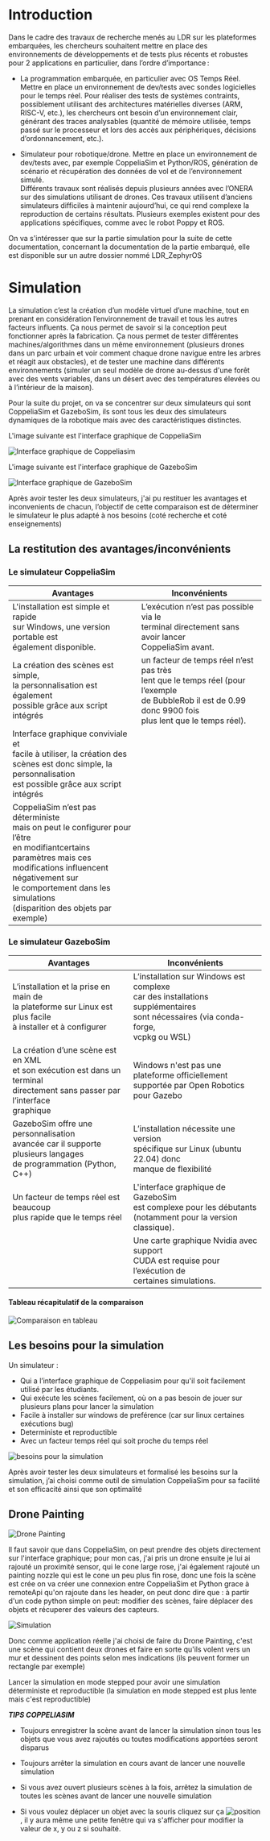 # Introduction
Dans le cadre des travaux de recherche menés au LDR sur les plateformes embarquées, les chercheurs souhaitent mettre en place des environnements de développements et de tests plus récents et robustes pour 2 applications en particulier, dans l’ordre d’importance :  

- La programmation embarquée, en particulier avec OS Temps Réel. 
Mettre en place un environnement de dev/tests avec sondes logicielles pour le temps réel. Pour réaliser des tests de systèmes contraints, possiblement utilisant des architectures matérielles diverses (ARM, RISC-V, etc.), les chercheurs ont besoin d’un environnement clair, générant des traces analysables (quantité de mémoire utilisée, temps passé sur le processeur et lors des accès aux périphériques, décisions d’ordonnancement, etc.).

- Simulateur pour robotique/drone. 
Mettre en place un environnement de dev/tests avec, par exemple CoppeliaSim et Python/ROS, génération de scénario et récupération des données de vol et de l’environnement simulé.  
Différents travaux sont réalisés depuis plusieurs années avec l’ONERA sur des simulations utilisant de drones. Ces travaux utilisent d’anciens simulateurs difficiles à maintenir aujourd’hui, ce qui rend complexe la reproduction de certains résultats. Plusieurs exemples existent pour des applications spécifiques, comme avec le robot Poppy et ROS.

On va s'intéresser que sur la partie simulation pour la suite de cette documentation, concernant la documentation de la partie embarqué, elle est disponible sur un autre dossier nommé LDR_ZephyrOS

# Simulation

La simulation c’est la création d’un modèle virtuel d’une machine, tout en prenant en considération l’environnement de travail et tous les autres facteurs influents. Ça nous permet de savoir si la conception peut fonctionner après la fabrication. Ça nous permet de tester différentes machines/algorithmes dans un même environnement (plusieurs drones dans un parc urbain et voir comment chaque drone navigue entre les arbres et réagit aux obstacles), et de tester une machine dans différents environnements (simuler un seul modèle de drone au-dessus d'une forêt avec des vents variables, dans un désert avec des températures élevées ou à l’intérieur de la maison).

Pour la suite du projet, on va se concentrer sur deux simulateurs qui sont CoppeliaSim et GazeboSim, ils sont tous les deux des simulateurs dynamiques de la robotique mais avec des caractéristiques distinctes.

L'image suivante est l'interface graphique de CoppeliaSim 

![Interface graphique de Coppeliasim](/assets/images/interface_coppeliasim.png "Interface graphique de Coppeliasim")

L'image suivante est l'interface graphique de GazeboSim

![Interface graphique de GazeboSim](/assets/images/interface_gazebo.png "Interface graphique de GazeboSim")


Après avoir tester les deux simulateurs, j'ai pu restituer les avantages et inconvenients de chacun, l’objectif de cette comparaison est de déterminer le simulateur le plus adapté à nos besoins (coté recherche et coté enseignements)

## La restitution des avantages/inconvénients

### Le simulateur CoppeliaSim

|  **Avantages** 	|  **Inconvénients** 	|
|---	|---	|
| L'installation est simple et rapide<br>sur Windows, une version portable est<br>également disponible. 	| L’exécution n’est pas possible via le<br>terminal directement sans avoir lancer<br>CoppeliaSim avant. 	|
| La création des scènes est simple,<br>la personnalisation est également<br>possible grâce aux script intégrés 	| un facteur de temps réel n’est pas très<br>lent que le temps réel (pour l’exemple<br>de BubbleRob il est de 0.99 donc 9900 fois<br>plus lent que le temps réel). 	|
| Interface graphique conviviale et<br>facile à utiliser, la création des<br>scènes est donc simple, la personnalisation<br>est possible grâce aux script intégrés 	|  	|
| CoppeliaSim n’est pas déterministe<br>mais on peut le configurer pour l’être<br>en modifiantcertains paramètres mais ces <br>modifications influencent négativement sur<br>le comportement dans les simulations<br>(disparition des objets par exemple) 	|  	|


### Le simulateur GazeboSim

| **Avantages** 	| **Inconvénients** 	|
|---	|---	|
| L’installation et la prise en main de <br>la plateforme sur Linux est plus facile <br>à installer et à configurer 	| L’installation sur Windows est complexe<br>car des installations supplémentaires<br>sont nécessaires (via conda-forge,<br>vcpkg ou WSL) 	|
| La création d’une scène est en XML <br>et son exécution est dans un terminal <br>directement sans passer par l’interface<br>graphique 	| Windows n'est pas une plateforme officiellement<br>supportée par Open Robotics pour Gazebo 	|
| GazeboSim offre une personnalisation<br>avancée car il supporte plusieurs langages<br> de programmation (Python, C++) 	| L’installation nécessite une version <br>spécifique sur Linux (ubuntu 22.04) donc<br>manque de flexibilité 	|
| Un facteur de temps réel est beaucoup<br>plus rapide que le temps réel  	| L'interface graphique de GazeboSim<br>est complexe pour les débutants <br>(notamment pour la version classique). 	|
|  	| Une carte graphique Nvidia avec support<br>CUDA est requise pour l’exécution de<br>certaines simulations. 	|

 #### Tableau récapitulatif de la comparaison 

![Comparaison en tableau](/assets/images/comparaison.png "tableau récapitulatif")


## Les besoins pour la simulation

Un simulateur :

-  Qui a l’interface graphique de Coppeliasim pour qu'il soit facilement utilisé par les étudiants.
-  Qui exécute les scènes facilement, où on a pas besoin de jouer sur plusieurs plans pour lancer la simulation
-  Facile à installer sur windows de preférence (car sur linux certaines exécutions bug) 
-  Deterministe et reproductible
-  Avec un facteur temps réel qui soit proche du temps réel 

![besoins pour la simulation](/assets/images/besoin_simulation.png "Les besoins pour la simulation")

Après avoir tester les deux simulateurs et formalisé les besoins sur la simulation, j’ai choisi comme outil de simulation CoppeliaSim pour sa facilité et son efficacité ainsi que son optimalité


## Drone Painting


![Drone Painting](/assets/images/gif1.gif "DRONE PAINTING")


Il faut savoir que dans CoppeliaSim, on peut prendre des objets directement sur l'interface graphique; pour mon cas, j'ai pris un drone ensuite je lui ai rajouté un proximité sensor, qui le cone large rose, j'ai également rajouté un painting nozzle qui est le cone un peu plus fin rose, donc une fois la scène est crée on va créer une connexion entre CoppeliaSim et Python grace à remoteApi qu'on rajoute dans les header, on peut donc dire que : 
à partir d'un code python simple on peut: modifier des scènes, faire déplacer des objets et récuperer des valeurs des capteurs.


![Simulation](/assets/images/sim.png "Exécution d'une scène")


Donc comme application réelle j'ai choisi de faire du Drone Painting, c'est une scène qui contient deux drones et faire en sorte qu'ils volent vers un mur et dessinent des points selon mes indications (ils peuvent former un rectangle par exemple)

Lancer la simulation en mode stepped pour avoir une simulation déterministe et reproductible (la simulation en mode stepped est plus lente mais c'est reproductible)


***TIPS COPPELIASIM***

-	Toujours enregistrer la scène avant de lancer la simulation sinon tous les objets que vous avez rajoutés ou toutes modifications apportées seront disparus

-	Toujours arrêter la simulation en cours avant de lancer une nouvelle simulation 

-	Si vous avez ouvert plusieurs scènes à la fois, arrêtez la simulation de toutes les scènes avant de lancer une nouvelle simulation

-	Si vous voulez déplacer un objet avec la souris cliquez sur ça ![position](/assets/images/position.png "position") , il y aura même une petite fenêtre qui va s'afficher pour modifier la valeur de x, y ou z si souhaité.

